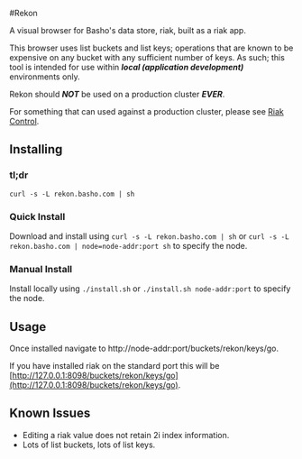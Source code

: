 #Rekon

A visual browser for Basho's data store, riak, built as a riak app.

This browser uses list buckets and list keys; operations that are known to
be expensive on any bucket with any sufficient number of keys.  As such; this tool is intended for use within ***local (application development)*** environments only.

Rekon should ***NOT*** be used on a production cluster ***EVER***.

For something that can used against a production cluster, please see [Riak Control](https://github.com/basho/riak_control).

## Installing

### tl;dr
`curl -s -L rekon.basho.com | sh`

### Quick Install
Download and install using `curl -s -L rekon.basho.com | sh` or 
`curl -s -L rekon.basho.com | node=node-addr:port sh` to specify the node.

### Manual Install
Install locally using `./install.sh` or `./install.sh node-addr:port` 
to specify the node.

## Usage

Once installed navigate to http://node-addr:port/buckets/rekon/keys/go.

If you have installed riak on the standard port this will be [http://127.0.0.1:8098/buckets/rekon/keys/go](http://127.0.0.1:8098/buckets/rekon/keys/go).

## Known Issues
 * Editing a riak value does not retain 2i index information.
 * Lots of list buckets, lots of list keys.
